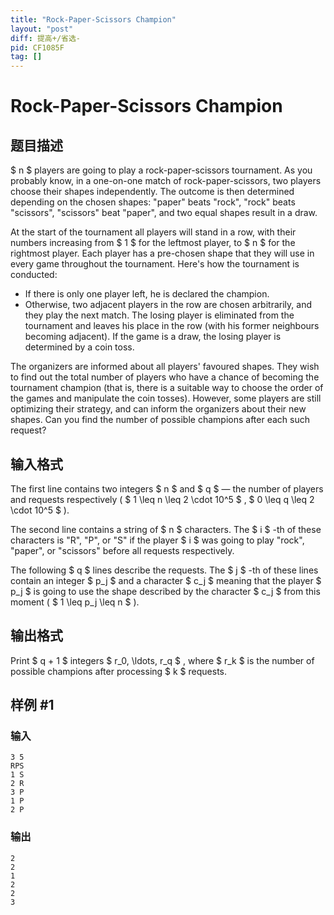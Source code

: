 ```yaml
---
title: "Rock-Paper-Scissors Champion"
layout: "post"
diff: 提高+/省选-
pid: CF1085F
tag: []
---
```


# Rock-Paper-Scissors Champion

## 题目描述

 $ n $ players are going to play a rock-paper-scissors tournament. As you probably know, in a one-on-one match of rock-paper-scissors, two players choose their shapes independently. The outcome is then determined depending on the chosen shapes: "paper" beats "rock", "rock" beats "scissors", "scissors" beat "paper", and two equal shapes result in a draw.

At the start of the tournament all players will stand in a row, with their numbers increasing from $ 1 $ for the leftmost player, to $ n $ for the rightmost player. Each player has a pre-chosen shape that they will use in every game throughout the tournament. Here's how the tournament is conducted:

- If there is only one player left, he is declared the champion.
- Otherwise, two adjacent players in the row are chosen arbitrarily, and they play the next match. The losing player is eliminated from the tournament and leaves his place in the row (with his former neighbours becoming adjacent). If the game is a draw, the losing player is determined by a coin toss.

The organizers are informed about all players' favoured shapes. They wish to find out the total number of players who have a chance of becoming the tournament champion (that is, there is a suitable way to choose the order of the games and manipulate the coin tosses). However, some players are still optimizing their strategy, and can inform the organizers about their new shapes. Can you find the number of possible champions after each such request?

## 输入格式

The first line contains two integers $ n $ and $ q $ — the number of players and requests respectively ( $ 1 \leq n \leq 2 \cdot 10^5 $ , $ 0 \leq q \leq 2 \cdot 10^5 $ ).

The second line contains a string of $ n $ characters. The $ i $ -th of these characters is "R", "P", or "S" if the player $ i $ was going to play "rock", "paper", or "scissors" before all requests respectively.

The following $ q $ lines describe the requests. The $ j $ -th of these lines contain an integer $ p_j $ and a character $ c_j $ meaning that the player $ p_j $ is going to use the shape described by the character $ c_j $ from this moment ( $ 1 \leq p_j \leq n $ ).

## 输出格式

Print $ q + 1 $ integers $ r_0, \ldots, r_q $ , where $ r_k $ is the number of possible champions after processing $ k $ requests.

## 样例 #1

### 输入

```
3 5
RPS
1 S
2 R
3 P
1 P
2 P

```

### 输出

```
2
2
1
2
2
3

```

